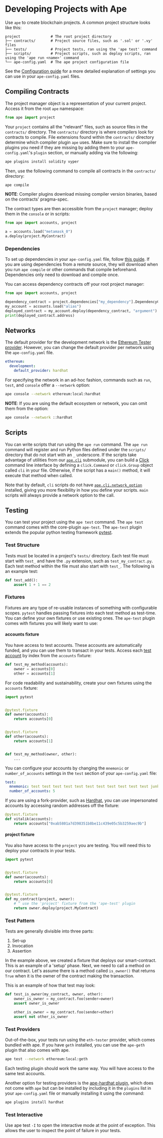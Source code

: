 # Developing Projects with Ape

Use `ape` to create blockchain projects. A common project structure looks like this:

```
project              # The root project directory
├── contracts/       # Project source files, such as '.sol' or '.vy' files
├── tests/           # Project tests, ran using the 'ape test' command
├── scripts/         # Project scripts, such as deploy scripts, ran using the 'ape run <name>' command
└── ape-config.yaml  # The ape project configuration file
```

See the [Configuration guide](config.md) for a more detailed explanation of settings you can
use in your `ape-config.yaml` files.

## Compiling Contracts

The project manager object is a representation of your current project. Access it from the root `ape` namespace:

```python
from ape import project
```

Your `project` contains all the "relevant" files, such as source files in the `contracts/` directory. The
`contracts/` directory is where compilers look for contracts to compile. File extensions found within the `contracts/`
directory determine which compiler plugin `ape` uses. Make sure to install the compiler plugins you need if they are
missing by adding them to your `ape-config.yaml`'s `plugin` section, or manually adding via the following:

```bash
ape plugins install solidity vyper
```

Then, use the following command to compile all contracts in the `contracts/` directory:

```bash
ape compile
```

**NOTE**: Compiler plugins download missing compiler version binaries, based on the contracts' pragma-spec.

The contract types are then accessible from the `project` manager; deploy them in the `console` or in scripts:

```python
from ape import accounts, project

a = accounts.load("metamask_0")
a.deploy(project.MyContract)
```

### Dependencies

To set up dependencies in your ``ape-config.yaml`` file, follow [this guide](https://docs.apeworx.io/ape/stable/userguides/config.html#dependencies).
If you are using dependencies from a remote source, they will download when you run `ape compile` or other commands that compile beforehand.
Dependencies only need to download and compile once.

You can access dependency contracts off your root project manager:

```python
from ape import accounts, project

dependency_contract = project.dependencies["my_dependency"].DependencyContractType
my_account = accounts.load("alias")
deployed_contract = my_account.deploy(dependency_contract, "argument")
print(deployed_contract.address)
```

## Networks

The default provider for the development network is the
[Ethereum Tester provider](https://github.com/ethereum/eth-testers). However, you can change the default provider per
network using the `ape-config.yaml` file.

```yaml
ethereum:
  development:
    default_provider: hardhat
```

For specifying the network in an ad-hoc fashion, commands such as `run`, `test`, and `console` offer a `--network`
option:

```bash
ape console --network ethereum:local:hardhat
```

**NOTE**: If you are using the default ecosystem or network, you can omit them from the option:

```bash
ape console --network ::hardhat
```

## Scripts

You can write scripts that run using the `ape run` command. The `ape run` command will register and run Python
files defined under the `scripts/` directory that do not start with an `_` underscore. If the scripts take
advantage of utilities from our [`ape.cli`](../methoddocs/cli.html#ape-cli) submodule,
you can build a [Click](https://click.palletsprojects.com/) command line interface
by defining a `click.Command` or `click.Group` object called `cli` in your file.
Otherwise, if the script has a `main()` method, it will execute that method when called.

Note that by default, `cli` scripts do not have
[`ape.cli.network_option`](../methoddocs/cli.html?highlight=options#ape.cli.options.network_option)
installed, giving you more flexibility in how you define your scripts.
`main` scripts will always provide a network option to the call.

## Testing

You can test your project using the `ape test` command. The `ape test` command comes with the core-plugin `ape-test`.
The `ape-test` plugin extends the popular python testing framework
[pytest](https://docs.pytest.org/en/6.2.x/contents.html).

### Test Structure

Tests must be located in a project's `tests/` directory. Each test file must start with `test_` and have the `.py`
extension, such as `test_my_contract.py`. Each test method within the file must also start with `test_`. The following
is an example test:

```python
def test_add():
    assert 1 + 1 == 2
```

### Fixtures

Fixtures are any type of re-usable instances of something with configurable scopes. `pytest` handles passing fixtures
into each test method as test-time. You can define your own fixtures or use existing ones. The `ape-test` plugin comes
with fixtures you will likely want to use:

#### accounts fixture

You have access to test accounts. These accounts are automatically funded, and you can use them to transact in your
tests. Access each [test account](../methoddocs/api.html?highlight=testaccount#ape.api.accounts.TestAccountAPI) by
index from the `accounts` fixture:

```python
def test_my_method(accounts):
    owner = accounts[0]
    other = accounts[1]
```

For code readability and sustainability, create your own fixtures using the `accounts` fixture:

```python
import pytest


@pytest.fixture
def owner(accounts):
    return accounts[0]


@pytest.fixture
def other(accounts):
    return accounts[1]


def test_my_method(owner, other):
    ...
```

You can configure your accounts by changing the `mnemonic` or `number_of_accounts` settings in the `test` section of
your `ape-config.yaml` file:

```yaml
test:
  mnemonic: test test test test test test test test test test test junk
  number_of_accounts: 5
```

If you are using a fork-provider, such as [Hardhat](https://github.com/ApeWorX/ape-hardhat), you can use impersonated accounts by accessing random addresses off the fixture:

```python
@pytest.fixture
def vitalik(accounts):
    return accounts["0xab5801a7d398351b8be11c439e05c5b3259aec9b"]
```

#### project fixture

You also have access to the `project` you are testing. You will need this to deploy your contracts in your tests.

```python
import pytest


@pytest.fixture
def owner(accounts):
    return accounts[0]


@pytest.fixture
def my_contract(project, owner):
    # ^ use the 'project' fixture from the 'ape-test' plugin
    return owner.deploy(project.MyContract)
```

### Test Pattern

Tests are generally divisible into three parts:

1. Set-up
2. Invocation
3. Assertion

In the example above, we created a fixture that deploys our smart-contract. This is an example of a 'setup' phase.
Next, we need to call a method on our contract. Let's assume there is a method called `is_owner()` that returns `True`
when it is the owner of the contract making the transaction.

This is an example of how that test may look:

```python
def test_is_owner(my_contract, owner, other):
    owner_is_owner = my_contract.foo(sender=owner)
    assert owner_is_owner

    other_is_owner = my_contract.foo(sender=other)
    assert not other_is_owner
```

### Test Providers

Out-of-the-box, your tests run using the `eth-tester` provider, which comes bundled with ape. If you have `geth`
installed, you can use the `ape-geth` plugin that also comes with ape.

```bash
ape test --network ethereum:local:geth
```

Each testing plugin should work the same way. You will have access to the same test accounts.

Another option for testing providers is the [ape-hardhat plugin](https://github.com/ApeWorX/ape-hardhat), which does
not come with `ape` but can be installed by including it in the `plugins` list in your `ape-config.yaml` file or
manually installing it using the command:

```bash
ape plugins install hardhat
```

### Test Interactive

Use ape test ``-I`` to open the interactive mode at the point of exception. This allows the user to inspect the point of failure in your tests.
